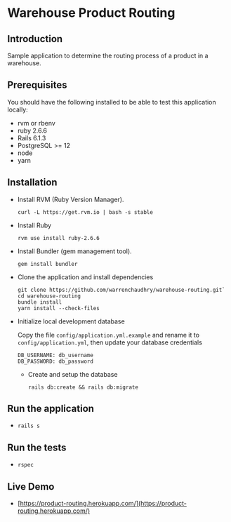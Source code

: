 # Warehouse Product Routing

## Introduction

Sample application to determine the routing process of a product in a warehouse.

## Prerequisites

You should have the following installed to be able to test this application locally:
* rvm or rbenv
* ruby 2.6.6
* Rails 6.1.3
* PostgreSQL >= 12
* node
* yarn

## Installation

* Install RVM (Ruby Version Manager).

  `curl -L https://get.rvm.io | bash -s stable`

* Install Ruby

  `rvm use install ruby-2.6.6`

* Install Bundler (gem management tool).
  ```
  gem install bundler
  ```

* Clone the application and install dependencies
   
   ```
   git clone https://github.com/warrenchaudhry/warehouse-routing.git`
   cd warehouse-routing
   bundle install
   yarn install --check-files
   ```
  
* Initialize local development database
  
  Copy the file `config/application.yml.example` and rename it to `config/application.yml`, then update your database credentials

  ```
  DB_USERNAME: db_username
  DB_PASSWORD: db_password
  ```
  
  * Create and setup the database
    ```
    rails db:create && rails db:migrate
    ```
    

## Run the application
* `rails s`

## Run the tests
* `rspec`

## Live Demo
* [https://product-routing.herokuapp.com/](https://product-routing.herokuapp.com/)

